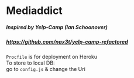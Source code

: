 # Mediaddict
##### Inspired by Yelp-Camp (Ian Schoonover)
##### https://github.com/nax3t/yelp-camp-refactored

`Procfile` is for deployment on Heroku
<br />
To store to local DB:
<br />
go to `config.js` & change the Uri